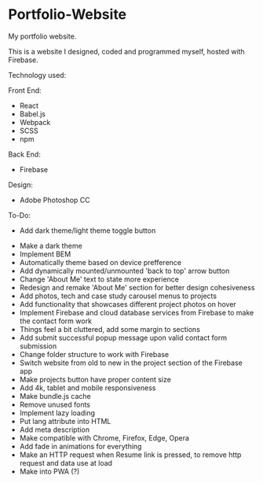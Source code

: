 # Portfolio-Website
My portfolio website.

This is a website I designed, coded and programmed myself, hosted with Firebase.

Technology used:

  Front End:
   - React
   - Babel.js
   - Webpack
   - SCSS
   - npm

  Back End:
   - Firebase

  Design:
   - Adobe Photoshop CC







































To-Do:
  + Add dark theme/light theme toggle button
  - Make a dark theme
  - Implement BEM
  - Automatically theme based on device prefference
  - Add dynamically mounted/unmounted 'back to top' arrow button
  - Change 'About Me' text to state more experience
  - Redesign and remake 'About Me' section for better design cohesiveness
  - Add photos, tech and case study carousel menus to projects
  - Add functionality that showcases different project photos on hover
  - Implement Firebase and cloud database services from Firebase to make the contact form work
  - Things feel a bit cluttered, add some margin to sections
  - Add submit successful popup message upon valid contact form submission
  - Change folder structure to work with Firebase
  - Switch website from old to new in the project section of the Firebase app
  - Make projects button have proper content size
  - Add 4k, tablet and mobile responsiveness
  - Make bundle.js cache
  - Remove unused fonts
  - Implement lazy loading
  - Put lang attribute into HTML
  - Add meta description
  - Make compatible with Chrome, Firefox, Edge, Opera
  - Add fade in animations for everything
  - Make an HTTP request when Resume link is pressed, to remove http request and data use at load
  - Make into PWA (?)